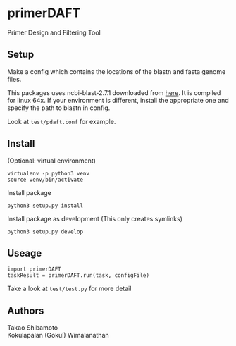 # primerDAFT

Primer Design and Filtering Tool

## Setup
Make a config which contains the locations of the blastn and fasta genome files.

This packages uses ncbi-blast-2.7.1 downloaded from [here](ftp://ftp.ncbi.nlm.nih.gov/blast/executables/blast+/LATEST/).
It is compiled for linux 64x. If your environment is different, install the appropriate one and specify the path to blastn in config.

Look at `test/pdaft.conf` for example.

## Install
(Optional: virtual environment)
```
virtualenv -p python3 venv
source venv/bin/activate
```

Install package
```
python3 setup.py install
```

Install package as development (This only creates symlinks)
```
python3 setup.py develop
```

## Useage
```
import primerDAFT
taskResult = primerDAFT.run(task, configFile)
```

Take a look at `test/test.py` for more detail

## Authors
Takao Shibamoto  
Kokulapalan (Gokul) Wimalanathan

